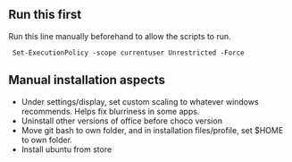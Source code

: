 ## Run this first

Run this line manually beforehand to allow the scripts to run.

` Set-ExecutionPolicy -scope currentuser Unrestricted -Force`

## Manual installation aspects

* Under settings/display, set custom scaling to whatever windows recommends. Helps fix blurriness in some apps.
* Uninstall other versions of office before choco version
* Move git bash to own folder, and in installation files/profile, set $HOME to own folder.
* Install ubuntu from store
